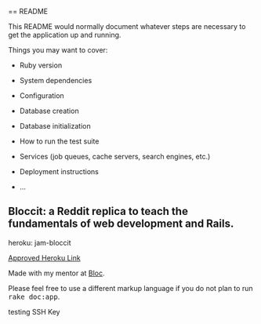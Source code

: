 == README

This README would normally document whatever steps are necessary to get the
application up and running.

Things you may want to cover:

* Ruby version

* System dependencies

* Configuration

* Database creation

* Database initialization

* How to run the test suite

* Services (job queues, cache servers, search engines, etc.)

* Deployment instructions

* ...

## Bloccit: a Reddit replica to teach the fundamentals of web development and Rails.

heroku:  jam-bloccit

<a href=“https://git.heroku.com/jam-bloccit.git”>Approved Heroku Link</a>

Made with my mentor at [Bloc](http://bloc.io).

Please feel free to use a different markup language if you do not plan to run
<tt>rake doc:app</tt>.


testing SSH Key
